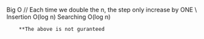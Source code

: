 Big O
    // Each time we double the n, the step only increase by ONE \\
    Insertion O(log n)
    Searching O(log n)

        **The above is not guranteed